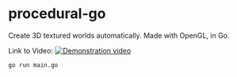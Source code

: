 # procedural-go
Create 3D textured worlds automatically. Made with OpenGL, in Go.

Link to Video:
[![Demonstration video](https://img.youtube.com/vi/Gd936ZVYTig/0.jpg)](https://www.youtube.com/watch?v=Gd936ZVYTig)

```bash
go run main.go
```